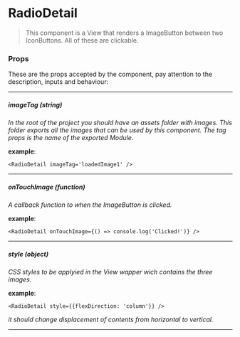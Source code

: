 # RadioDetail
>This component is a View that renders a ImageButton between two IconButtons. All of these are clickable.

### Props
These are the props accepted by the component, pay attention to the description, inputs and behaviour:

---

##### imageTag *(string)*
*In the root of the project you should have an assets folder with images. This folder exports all the images that can be used by this component. The tag props is the name of the exported Module*.

**example**: 
```
<RadioDetail imageTag='loadedImage1' />
```

---

##### onTouchImage *(function)*
*A callback function to when the ImageButton is clicked.*

**example**: 
```
<RadioDetail onTouchImage={() => console.log('Clicked!')} />
```

---

##### style *(object)*
*CSS styles to be applyied in the View wapper wich contains the three images.*

**example**: 
```
<RadioDetail style={{flexDirection: 'column'}} />
```
*it should change displacement of contents from horizontal to vertical.*

---